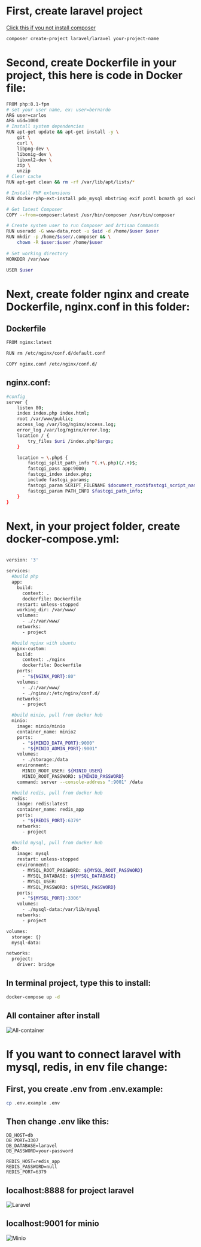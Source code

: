 # First, create laravel project
[Click this if you not install composer](https://getcomposer.org/download/)
```sh
composer create-project laravel/laravel your-project-name
```


# Second, create Dockerfile in your project, this here is code in Docker file:
```sh
FROM php:8.1-fpm
# set your user name, ex: user=bernardo
ARG user=carlos
ARG uid=1000
# Install system dependencies
RUN apt-get update && apt-get install -y \
    git \
    curl \
    libpng-dev \
    libonig-dev \
    libxml2-dev \
    zip \
    unzip
# Clear cache
RUN apt-get clean && rm -rf /var/lib/apt/lists/*

# Install PHP extensions
RUN docker-php-ext-install pdo_mysql mbstring exif pcntl bcmath gd sockets

# Get latest Composer
COPY --from=composer:latest /usr/bin/composer /usr/bin/composer

# Create system user to run Composer and Artisan Commands
RUN useradd -G www-data,root -u $uid -d /home/$user $user
RUN mkdir -p /home/$user/.composer && \
    chown -R $user:$user /home/$user
    
# Set working directory
WORKDIR /var/www

USER $user
```


# Next, create folder nginx and create Dockerfile, nginx.conf in this folder:
## Dockerfile
```sh
FROM nginx:latest

RUN rm /etc/nginx/conf.d/default.conf

COPY nginx.conf /etc/nginx/conf.d/

```



## nginx.conf: 
```sh
#config
server {
    listen 80;
    index index.php index.html;
    root /var/www/public;
    access_log /var/log/nginx/access.log;
    error_log /var/log/nginx/error.log;
    location / {
        try_files $uri /index.php?$args;
    }

    location ~ \.php$ {
        fastcgi_split_path_info ^(.+\.php)(/.+)$;
        fastcgi_pass app:9000;
        fastcgi_index index.php;
        include fastcgi_params;
        fastcgi_param SCRIPT_FILENAME $document_root$fastcgi_script_name;
        fastcgi_param PATH_INFO $fastcgi_path_info;
    }
}

```


# Next, in your project folder, create docker-compose.yml:
```sh

version: '3'

services:
  #build php
  app:
    build:
      context: .
      dockerfile: Dockerfile
    restart: unless-stopped
    working_dir: /var/www/
    volumes:
      - ./:/var/www/
    networks:
      - project

  #build nginx with ubuntu
  nginx-custom:
    build:
      context: ./nginx
      dockerfile: Dockerfile
    ports:
      - "${NGINX_PORT}:80"
    volumes:
      - ./:/var/www/
      - ./nginx/:/etc/nginx/conf.d/
    networks:
      - project

  #build minio, pull from docker hub
  minio:
    image: minio/minio
    container_name: minio2
    ports:
      - "${MINIO_DATA_PORT}:9000"
      - "${MINIO_ADMIN_PORT}:9001"
    volumes:
      - ./storage:/data
    environment:
      MINIO_ROOT_USER: ${MINIO_USER}
      MINIO_ROOT_PASSWORD: ${MINIO_PASSWORD}
    command: server --console-address ":9001" /data

  #build redis, pull from docker hub
  redis:
    image: redis:latest
    container_name: redis_app
    ports:
      - "${REDIS_PORT}:6379"
    networks:
      - project

  #build mysql, pull from docker hub
  db:
    image: mysql
    restart: unless-stopped
    environment:
      - MYSQL_ROOT_PASSWORD: ${MYSQL_ROOT_PASSWORD}
      - MYSQL_DATABASE: ${MYSQL_DATABASE}
      - MYSQL_USER: 
      - MYSQL_PASSWORD: ${MYSQL_PASSWORD}
    ports:
      - "${MYSQL_PORT}:3306"
    volumes:
      - ./mysql-data:/var/lib/mysql
    networks:
      - project

volumes:
  storage: {}
  mysql-data:

networks:
  project:
    driver: bridge

```


## In terminal project, type this to install:
```sh
docker-compose up -d
```
## All container after install

![All-container](<Screenshot from 2023-08-24 09-40-44.png>)


# If you want to connect laravel with mysql, redis, in env file change:
## First, you create .env from .env.example:
```sh
cp .env.example .env
```
## Then change .env like this:
```
DB_HOST=db
DB PORT=3307
DB_DATABASE=laravel
DB_PASSWORD=your-password

REDIS_HOST=redis_app
REDIS_PASSWORD=null
REDIS_PORT=6379
```



## localhost:8888 for project laravel
![Laravel](<Screenshot from 2023-08-22 16-32-22.png>)

## localhost:9001 for minio
![Minio](<Screenshot from 2023-08-22 16-32-56.png>)







